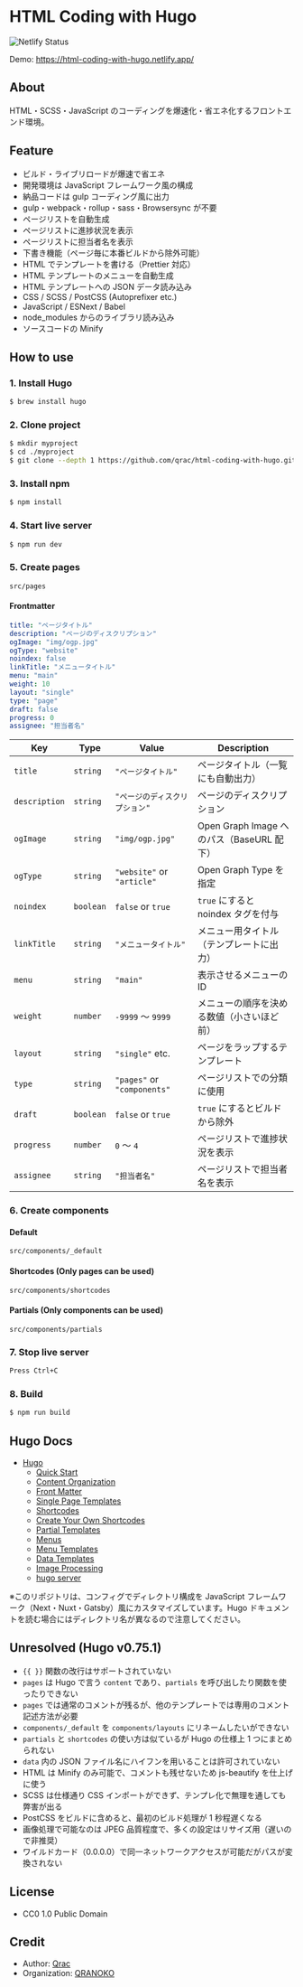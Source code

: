 # HTML Coding with Hugo

![Netlify Status](https://api.netlify.com/api/v1/badges/41b3544d-3776-422b-9227-e8af3d402cb5/deploy-status)

Demo: https://html-coding-with-hugo.netlify.app/

## About

HTML・SCSS・JavaScript のコーディングを爆速化・省エネ化するフロントエンド環境。

## Feature

- ビルド・ライブリロードが爆速で省エネ
- 開発環境は JavaScript フレームワーク風の構成
- 納品コードは gulp コーディング風に出力
- gulp・webpack・rollup・sass・Browsersync が不要
- ページリストを自動生成
- ページリストに進捗状況を表示
- ページリストに担当者名を表示
- 下書き機能（ページ毎に本番ビルドから除外可能）
- HTML でテンプレートを書ける（Prettier 対応）
- HTML テンプレートのメニューを自動生成
- HTML テンプレートへの JSON データ読み込み
- CSS / SCSS / PostCSS (Autoprefixer etc.)
- JavaScript / ESNext / Babel
- node_modules からのライブラリ読み込み
- ソースコードの Minify

## How to use

### 1. Install Hugo

```bash
$ brew install hugo
```

### 2. Clone project

```bash
$ mkdir myproject
$ cd ./myproject
$ git clone --depth 1 https://github.com/qrac/html-coding-with-hugo.git && cd html-coding-with-hugo && rm -rf ./.git ./README.md && mv * .[^\.]* ../ && cd ../ && rm -rf ./html-coding-with-hugo
```

### 3. Install npm

```bash
$ npm install
```

### 4. Start live server

```bash
$ npm run dev
```

### 5. Create pages

`src/pages`

#### Frontmatter

```yaml
title: "ページタイトル"
description: "ページのディスクリプション"
ogImage: "img/ogp.jpg"
ogType: "website"
noindex: false
linkTitle: "メニュータイトル"
menu: "main"
weight: 10
layout: "single"
type: "page"
draft: false
progress: 0
assignee: "担当者名"
```

| Key           | Type      | Value                          | Description                                |
| ------------- | --------- | ------------------------------ | ------------------------------------------ |
| `title`       | `string`  | `"ページタイトル"`             | ページタイトル（一覧にも自動出力）         |
| `description` | `string`  | `"ページのディスクリプション"` | ページのディスクリプション                 |
| `ogImage`     | `string`  | `"img/ogp.jpg"`                | Open Graph Image へのパス（BaseURL 配下）  |
| `ogType`      | `string`  | `"website"` or `"article"`     | Open Graph Type を指定                     |
| `noindex`     | `boolean` | `false` or `true`              | `true` にすると noindex タグを付与         |
| `linkTitle`   | `string`  | `"メニュータイトル"`           | メニュー用タイトル（テンプレートに出力）   |
| `menu`        | `string`  | `"main"`                       | 表示させるメニューの ID                    |
| `weight`      | `number`  | `-9999` 〜 `9999`              | メニューの順序を決める数値（小さいほど前） |
| `layout`      | `string`  | `"single"` etc.                | ページをラップするテンプレート             |
| `type`        | `string`  | `"pages"` or `"components"`    | ページリストでの分類に使用                 |
| `draft`       | `boolean` | `false` or `true`              | `true` にするとビルドから除外              |
| `progress`    | `number`  | `0` 〜 `4`                     | ページリストで進捗状況を表示               |
| `assignee`    | `string`  | `"担当者名"`                   | ページリストで担当者名を表示               |

### 6. Create components

#### Default

`src/components/_default`

#### Shortcodes (Only pages can be used)

`src/components/shortcodes`

#### Partials (Only components can be used)

`src/components/partials`

### 7. Stop live server

```bash
Press Ctrl+C
```

### 8. Build

```bash
$ npm run build
```

## Hugo Docs

- [Hugo](https://gohugo.io/)
  - [Quick Start](https://gohugo.io/getting-started/quick-start/#step-1-install-hugo)
  - [Content Organization](https://gohugo.io/content-management/organization/)
  - [Front Matter](https://gohugo.io/content-management/front-matter/)
  - [Single Page Templates](https://gohugo.io/templates/single-page-templates/)
  - [Shortcodes](https://gohugo.io/content-management/shortcodes/)
  - [Create Your Own Shortcodes](https://gohugo.io/templates/shortcode-templates/)
  - [Partial Templates](https://gohugo.io/templates/partials/)
  - [Menus](https://gohugo.io/content-management/menus/)
  - [Menu Templates](https://gohugo.io/templates/menu-templates/)
  - [Data Templates](https://gohugo.io/templates/data-templates/)
  - [Image Processing](https://gohugo.io/content-management/image-processing/)
  - [hugo server](https://gohugo.io/commands/hugo_server/)

※このリポジトリは、コンフィグでディレクトリ構成を JavaScript フレームワーク（Next・Nuxt・Gatsby）風にカスタマイズしています。Hugo ドキュメントを読む場合にはディレクトリ名が異なるので注意してください。

## Unresolved (Hugo v0.75.1)

- `{{ }}` 関数の改行はサポートされていない
- `pages` は Hugo で言う `content` であり、`partials` を呼び出したり関数を使ったりできない
- `pages` では通常のコメントが残るが、他のテンプレートでは専用のコメント記述方法が必要
- `components/_default` を `components/layouts` にリネームしたいができない
- `partials` と `shortcodes` の使い方は似ているが Hugo の仕様上 1 つにまとめられない
- `data` 内の JSON ファイル名にハイフンを用いることは許可されていない
- HTML は Minify のみ可能で、コメントも残せないため js-beautify を仕上げに使う
- SCSS は仕様通り CSS インポートができず、テンプレ化で無理を通しても弊害が出る
- PostCSS をビルドに含めると、最初のビルド処理が 1 秒程遅くなる
- 画像処理で可能なのは JPEG 品質程度で、多くの設定はリサイズ用（遅いので非推奨）
- ワイルドカード（0.0.0.0）で同一ネットワークアクセスが可能だがパスが変換されない

## License

- CC0 1.0 Public Domain

## Credit

- Author: [Qrac](https://qrac.jp)
- Organization: [QRANOKO](https://qranoko.jp)

